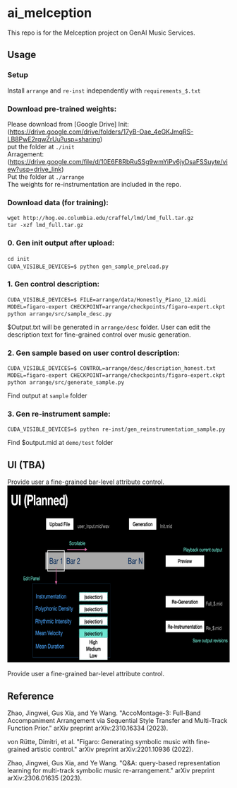 # ai_melception

This repo is for the Melception project on GenAI Music Services. 

## Usage

### Setup
Install `arrange` and `re-inst` independently with `requirements_$.txt`

### Download pre-trained weights:   
Please download from
[Google Drive]
Init: (https://drive.google.com/drive/folders/17yB-Oae_4eGKJmqRS-LB8PwE2rqwZrUu?usp=sharing)    
put the folder at `./init`    
Arragement: (https://drive.google.com/file/d/10E6F8RbRuSSg9wmYiPv6jyDsaFSSuyte/view?usp=drive_link)   
Put the folder at `./arrange`     
The weights for re-instrumentation are included in the repo.   
### Download data (for training):
```
wget http://hog.ee.columbia.edu/craffel/lmd/lmd_full.tar.gz
tar -xzf lmd_full.tar.gz
```
### 0. Gen init output after upload:   
`cd init`    
`CUDA_VISIBLE_DEVICES=$ python gen_sample_preload.py`

### 1. Gen control description:   
```
CUDA_VISIBLE_DEVICES=$ FILE=arrange/data/Honestly_Piano_12.midi MODEL=figaro-expert CHECKPOINT=arrange/checkpoints/figaro-expert.ckpt python arrange/src/sample_desc.py
```   
$Output.txt will be generated in `arrange/desc` folder. User can edit the description text for fine-grained control over music generation.
   
### 2. Gen sample based on user control description:   
```
CUDA_VISIBLE_DEVICES=$ CONTROL=arrange/desc/description_honest.txt MODEL=figaro-expert CHECKPOINT=arrange/checkpoints/figaro-expert.ckpt python arrange/src/generate_sample.py
```    
Find output at `sample` folder
    
### 3. Gen re-instrument sample:  

```
CUDA_VISIBLE_DEVICES=$ python re-inst/gen_reinstrumentation_sample.py
```
Find $output.mid at `demo/test` folder

## UI (TBA)   

Provide user a fine-grained bar-level attribute control.    
<img src="https://github.com/hchen605/ai_melception/blob/main/fig/melception_ui.png" width="700" height="400" />    


Provide user a fine-grained bar-level attribute control.

## Reference
    
Zhao, Jingwei, Gus Xia, and Ye Wang. "AccoMontage-3: Full-Band Accompaniment Arrangement via Sequential Style Transfer and Multi-Track Function Prior." arXiv preprint arXiv:2310.16334 (2023).     

von Rütte, Dimitri, et al. "Figaro: Generating symbolic music with fine-grained artistic control." arXiv preprint arXiv:2201.10936 (2022).

Zhao, Jingwei, Gus Xia, and Ye Wang. "Q&A: query-based representation learning for multi-track symbolic music re-arrangement." arXiv preprint arXiv:2306.01635 (2023).
